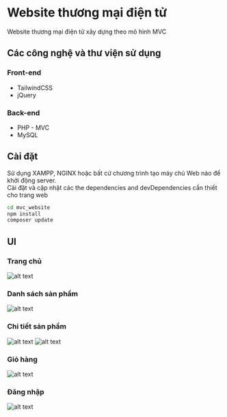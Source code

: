 # Website thương mại điện tử

Website thương mại điện tử xây dựng theo mô hình MVC

## Các công nghệ và thư viện sử dụng
### Front-end
- TailwindCSS
- jQuery

### Back-end
- PHP - MVC
- MySQL


## Cài đặt
Sử dụng XAMPP, NGINX hoặc bất cứ chương trình tạo máy chủ Web nào để khởi động server.\
Cài đặt và cập nhật các the dependencies and devDependencies cần thiết cho trang web

```sh
cd mvc_website
npm install
composer update
```

## UI
### Trang chủ
![alt text](https://user-images.githubusercontent.com/56465478/165138441-f4001c8a-2c47-4097-878b-235e317679f5.png)
### Danh sách sản phẩm
![alt text](https://user-images.githubusercontent.com/56465478/165138452-23b003ca-174b-4d27-840e-10391e1e903b.png)
### Chi tiết sản phẩm
![alt text](https://user-images.githubusercontent.com/56465478/165138464-81b84907-e50c-4a5b-a123-cac484fac8d6.png)
![alt text](https://user-images.githubusercontent.com/56465478/165138468-f5db0440-3fd3-4eba-b74c-75c6d242a410.png)
### Giỏ hàng
![alt text](https://user-images.githubusercontent.com/56465478/165138474-45fc381d-3ebe-4c7f-90b1-e65b68c10c50.png)
### Đăng nhập
![alt text](https://user-images.githubusercontent.com/56465478/165138483-dff725e6-c756-4c52-a3fd-a8d7d35cf3a5.png)
